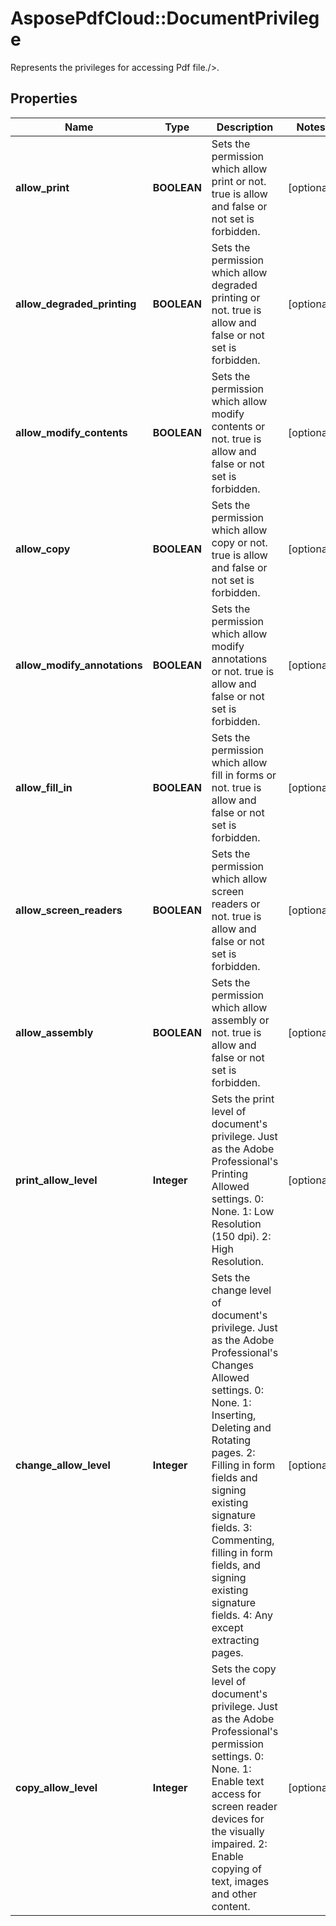 # AsposePdfCloud::DocumentPrivilege
Represents the privileges for accessing Pdf file./>.

## Properties
Name | Type | Description | Notes
------------ | ------------- | ------------- | -------------
**allow_print** | **BOOLEAN** | Sets the permission which allow print or not.  true is allow and false or not set is forbidden. | [optional] 
**allow_degraded_printing** | **BOOLEAN** | Sets the permission which allow degraded printing or not.  true is allow and false or not set is forbidden. | [optional] 
**allow_modify_contents** | **BOOLEAN** | Sets the permission which allow modify contents or not.  true is allow and false or not set is forbidden. | [optional] 
**allow_copy** | **BOOLEAN** | Sets the permission which allow copy or not.  true is allow and false or not set is forbidden. | [optional] 
**allow_modify_annotations** | **BOOLEAN** | Sets the permission which allow modify annotations or not.  true is allow and false or not set is forbidden. | [optional] 
**allow_fill_in** | **BOOLEAN** | Sets the permission which allow fill in forms or not.  true is allow and false or not set is forbidden. | [optional] 
**allow_screen_readers** | **BOOLEAN** | Sets the permission which allow screen readers or not.  true is allow and false or not set is forbidden. | [optional] 
**allow_assembly** | **BOOLEAN** | Sets the permission which allow assembly or not.  true is allow and false or not set is forbidden. | [optional] 
**print_allow_level** | **Integer** | Sets the print level of  document&#39;s privilege. Just as the Adobe Professional&#39;s Printing Allowed settings. 0: None. 1: Low Resolution (150 dpi). 2: High Resolution. | [optional] 
**change_allow_level** | **Integer** | Sets the change level of  document&#39;s privilege. Just as the Adobe Professional&#39;s Changes Allowed settings. 0: None. 1: Inserting, Deleting and Rotating pages. 2: Filling in form fields and signing existing signature fields. 3: Commenting, filling in form fields, and signing existing signature fields. 4: Any except extracting pages. | [optional] 
**copy_allow_level** | **Integer** | Sets the copy level of  document&#39;s privilege. Just as the Adobe Professional&#39;s permission settings. 0: None. 1: Enable text access for screen reader devices for the visually impaired. 2: Enable copying of text, images and other content. | [optional] 



